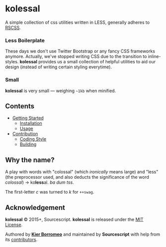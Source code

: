 # kolessal

A simple collection of css utilities written in LESS, generally adheres to [RSCSS](https://github.com/rstacruz/rscss).

### Less Boilerplate

These days we don't use Twitter Bootstrap or any fancy CSS frameworks anymore. Actually, we've stopped writing CSS due to the transition to inline-styles. **kolessal** provides us a small collection of helpful utilities to aid our design (instead of writing certain styling everytime).

### Small

**kolessal** is very small &mdash; weighing `~1kb` when minified.

## Contents

- [Getting Started](docs/getting-started.md)
  - [Installation](docs/getting-started.md#installation)
  - [Usage](docs/getting-started.md#usage)
- [Contribution](docs/contribution.md)
  - [Coding Style](docs/contribution.md#coding-style)
  - [Building](docs/contribution.md#building)
  
## Why the name?

A play with words with "colossal" (which *ironically* means large) and "less" (the preprocessor used, and also deducts the significance of the word *colossal*) -> ko**less**al. *ba dum tss*.

The first-letter *c* was turned to *k* for `++swag`.

## Acknowledgement

**kolessal** © 2015+, Sourcescript. **kolessal** is released under the [MIT License](https://mit-license.org).

Authored by [**Kier Borromeo**](https://github.com/srph) and maintained by **Sourcescript** with help from its [contributors](https://github.com/sourcescript/kolessal/contributors).
